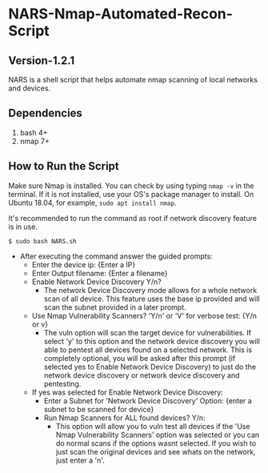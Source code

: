 # NARS-Nmap-Automated-Recon-Script 
## Version-1.2.1
NARS is a shell script that helps automate nmap scanning of local networks and devices.

## Dependencies
1. bash 4+
2. nmap 7+

## How to Run the Script
Make sure Nmap is installed. You can check by using typing `nmap -v` in the terminal. If it is not installed, use your OS's package manager to install. On Ubuntu 18.04, for example, `sudo apt install nmap`. 

It's recommended to run the command as root if network discovery feature is in use.
```
$ sudo bash NARS.sh
```
* After executing the command answer the guided prompts:
  * Enter the device ip: {Enter a IP}
  * Enter Output filename: {Enter a filename}
  * Enable Network Device Discovery Y/n?
    * The network Device Discovery mode allows for a whole network scan of all device. This feature uses the base ip provided and will scan the subnet provided in a later prompt.
  * Use Nmap Vulnerability Scanners? 'Y/n' or 'V' for verbose test: {Y/n or v}
    * The vuln option will scan the target device for vulnerabilities. If select 'y' to this option and the network device discovery you will able to pentest all devices found on a selected network. This is completely optional, you will be asked after this prompt (if selected yes to Enable Network Device Discovery) to just do the network device discovery or network device discovery and pentesting. 
  * If yes was selected for Enable Network Device Discovery:
    * Enter a Subnet for 'Network Device Discovery' Option: {enter a subnet to be scanned for device} 
    * Run Nmap Scanners for ALL found devices? Y/n:  
      * This option will allow you to vuln test all devices if the 'Use Nmap Vulnerability Scanners' option was selected or you can do normal scans if the options wasnt selected. If you wish to just scan the original devices and see whats on the network, just enter a 'n'. 
